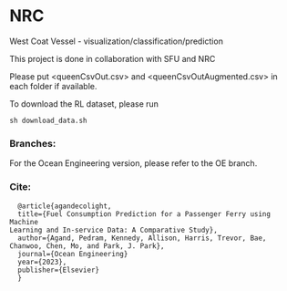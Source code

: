 # NRC
West Coat Vessel - visualization/classification/prediction


This project is done in collaboration with SFU and NRC

Please put <queenCsvOut.csv> and <queenCsvOutAugmented.csv> in each folder if available. 

To download the RL dataset, please run
```Shell
sh download_data.sh
```

### Branches:

For the Ocean Engineering version, please refer to the OE branch.

### Cite:

```
  @article{agandecolight,
  title={Fuel Consumption Prediction for a Passenger Ferry using Machine
Learning and In-service Data: A Comparative Study},
  author={Agand, Pedram, Kennedy, Allison, Harris, Trevor, Bae, Chanwoo, Chen, Mo, and Park, J. Park},
  journal={Ocean Engineering}
  year={2023},
  publisher={Elsevier}
  }
```


